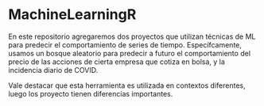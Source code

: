 # MachineLearningR
En este repositorio agregaremos dos proyectos que utilizan técnicas de ML para predecir el comportamiento de series de tiempo. Específcamente, usamos un bosque aleatorio para predecir a futuro el comportamiento del precio de las acciones de cierta empresa que cotiza en bolsa, y la incidencia diario de COVID. 

Vale destacar que esta herramienta es utilizada en contextos diferentes, luego los proyecto tienen diferencias importantes. 
